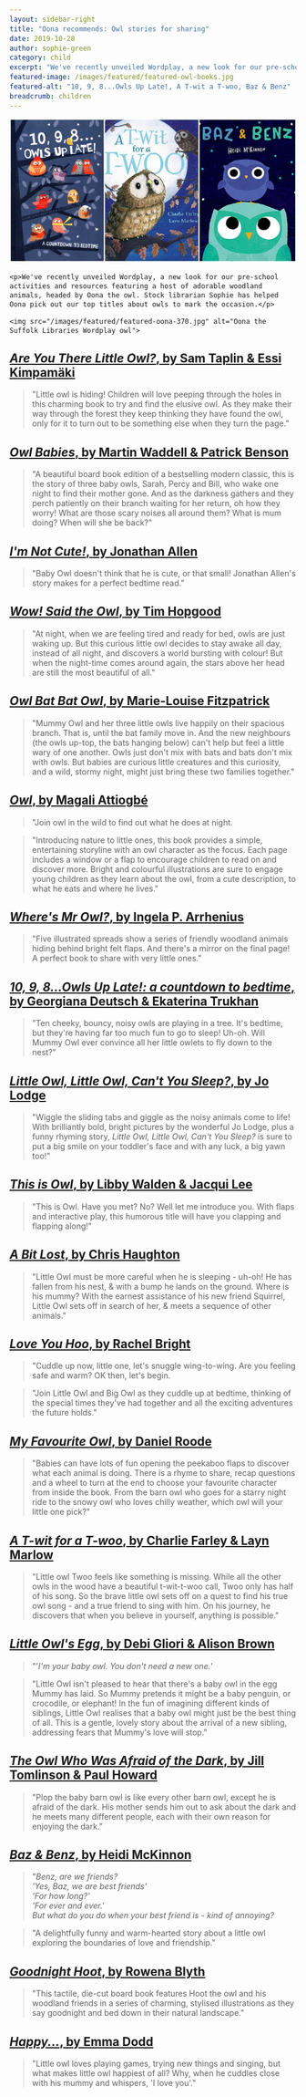 ```yaml
---
layout: sidebar-right
title: "Oona recommends: Owl stories for sharing"
date: 2019-10-28
author: sophie-green
category: child
excerpt: "We've recently unveiled Wordplay, a new look for our pre-school activities and resources featuring a host of adorable woodland animals, headed by Oona the owl. Stock librarian Sophie has helped Oona pick out our top titles about owls to mark the occasion."
featured-image: /images/featured/featured-owl-books.jpg
featured-alt: "10, 9, 8...Owls Up Late!, A T-wit a T-woo, Baz & Benz"
breadcrumb: children
---
```


![10, 9, 8...Owls Up Late!, A T-wit a T-woo, Baz & Benz](/images/featured/featured-owl-books.jpg)

<div class="flex-ns">

  <div class="w-50-ns pr3-ns">

    <p>We've recently unveiled Wordplay, a new look for our pre-school activities and resources featuring a host of adorable woodland animals, headed by Oona the owl. Stock librarian Sophie has helped Oona pick out our top titles about owls to mark the occasion.</p>

  </div>

  <div class="w-50-ns pl3-ns">

    <img src="/images/featured/featured-oona-370.jpg" alt="Oona the Suffolk Libraries Wordplay owl">

  </div>

</div>

## [<cite>Are You There Little Owl?</cite>, by Sam Taplin & Essi Kimpamäki](https://suffolk.spydus.co.uk/cgi-bin/spydus.exe/ENQ/OPAC/BIBENQ?BRN=2624986)

> "Little owl is hiding! Children will love peeping through the holes in this charming book to try and find the elusive owl. As they make their way through the forest they keep thinking they have found the owl, only for it to turn out to be something else when they turn the page."

## [<cite>Owl Babies</cite>, by Martin Waddell & Patrick Benson](https://suffolk.spydus.co.uk/cgi-bin/spydus.exe/ENQ/OPAC/BIBENQ?BRN=2192180)

> "A beautiful board book edition of a bestselling modern classic, this is the story of three baby owls, Sarah, Percy and Bill, who wake one night to find their mother gone. And as the darkness gathers and they perch patiently on their branch waiting for her return, oh how they worry! What are those scary noises all around them? What is mum doing? When will she be back?"

## [<cite>I'm Not Cute!</cite>, by Jonathan Allen](https://suffolk.spydus.co.uk/cgi-bin/spydus.exe/ENQ/OPAC/BIBENQ?BRN=391078)

> "Baby Owl doesn't think that he is cute, or that small! Jonathan Allen's story makes for a perfect bedtime read."

## [<cite>Wow! Said the Owl</cite>, by Tim Hopgood](https://suffolk.spydus.co.uk/cgi-bin/spydus.exe/ENQ/OPAC/BIBENQ?BRN=2020573)

> "At night, when we are feeling tired and ready for bed, owls are just waking up. But this curious little owl decides to stay awake all day, instead of all night, and discovers a world bursting with colour! But when the night-time comes around again, the stars above her head are still the most beautiful of all."

## [<cite>Owl Bat Bat Owl</cite>, by Marie-Louise Fitzpatrick](https://suffolk.spydus.co.uk/cgi-bin/spydus.exe/ENQ/OPAC/BIBENQ?BRN=2257879)

> "Mummy Owl and her three little owls live happily on their spacious branch. That is, until the bat family move in. And the new neighbours (the owls up-top, the bats hanging below) can't help but feel a little wary of one another. Owls just don't mix with bats and bats don't mix with owls. But babies are curious little creatures and this curiosity, and a wild, stormy night, might just bring these two families together."

## [<cite>Owl</cite>, by Magali Attiogbé](https://suffolk.spydus.co.uk/cgi-bin/spydus.exe/ENQ/OPAC/BIBENQ?BRN=2427216)

> "Join owl in the wild to find out what he does at night.

> "Introducing nature to little ones, this book provides a simple, entertaining storyline with an owl character as the focus. Each page includes a window or a flap to encourage children to read on and discover more. Bright and colourful illustrations are sure to engage young children as they learn about the owl, from a cute description, to what he eats and where he lives."

## [<cite>Where's Mr Owl?</cite>, by Ingela P. Arrhenius](https://suffolk.spydus.co.uk/cgi-bin/spydus.exe/ENQ/OPAC/BIBENQ?BRN=2139612)

> "Five illustrated spreads show a series of friendly woodland animals hiding behind bright felt flaps. And there's a mirror on the final page! A perfect book to share with very little ones."

## [<cite>10, 9, 8...Owls Up Late!: a countdown to bedtime</cite>, by Georgiana Deutsch & Ekaterina Trukhan](https://suffolk.spydus.co.uk/cgi-bin/spydus.exe/ENQ/OPAC/BIBENQ?BRN=2187000)

> "Ten cheeky, bouncy, noisy owls are playing in a tree. It's bedtime, but they're having far too much fun to go to sleep! Uh-oh. Will Mummy Owl ever convince all her little owlets to fly down to the nest?"

## [<cite>Little Owl, Little Owl, Can't You Sleep?</cite>, by Jo Lodge](https://suffolk.spydus.co.uk/cgi-bin/spydus.exe/ENQ/OPAC/BIBENQ?BRN=2382468)

> "Wiggle the sliding tabs and giggle as the noisy animals come to life! With brilliantly bold, bright pictures by the wonderful Jo Lodge, plus a funny rhyming story, <cite>Little Owl, Little Owl, Can't You Sleep?</cite> is sure to put a big smile on your toddler's face and with any luck, a big yawn too!"

## [<cite>This is Owl</cite>, by Libby Walden & Jacqui Lee](https://suffolk.spydus.co.uk/cgi-bin/spydus.exe/ENQ/OPAC/BIBENQ?BRN=2522542)

> "This is Owl. Have you met? No? Well let me introduce you. With flaps and interactive play, this humorous title will have you clapping and flapping along!"

## [<cite>A Bit Lost</cite>, by Chris Haughton](https://suffolk.spydus.co.uk/cgi-bin/spydus.exe/ENQ/OPAC/BIBENQ?BRN=1308056)

> "Little Owl must be more careful when he is sleeping - uh-oh! He has fallen from his nest, & with a bump he lands on the ground. Where is his mummy? With the earnest assistance of his new friend Squirrel, Little Owl sets off in search of her, & meets a sequence of other animals."

## [<cite>Love You Hoo</cite>, by Rachel Bright](https://suffolk.spydus.co.uk/cgi-bin/spydus.exe/ENQ/OPAC/BIBENQ?BRN=2078817)

> "Cuddle up now, little one, let's snuggle wing-to-wing. Are you feeling safe and warm? OK then, let's begin.

> "Join Little Owl and Big Owl as they cuddle up at bedtime, thinking of the special times they've had together and all the exciting adventures the future holds."

## [<cite>My Favourite Owl</cite>, by Daniel Roode](https://suffolk.spydus.co.uk/cgi-bin/spydus.exe/ENQ/OPAC/BIBENQ?BRN=2538238)

> "Babies can have lots of fun opening the peekaboo flaps to discover what each animal is doing. There is a rhyme to share, recap questions and a wheel to turn at the end to choose your favourite character from inside the book. From the barn owl who goes for a starry night ride to the snowy owl who loves chilly weather, which owl will your little one pick?"

## [<cite>A T-wit for a T-woo</cite>, by Charlie Farley & Layn Marlow](https://suffolk.spydus.co.uk/cgi-bin/spydus.exe/ENQ/OPAC/BIBENQ?BRN=2442728)

> "Little owl Twoo feels like something is missing. While all the other owls in the wood have a beautiful t-wit-t-woo call, Twoo only has half of his song. So the brave little owl sets off on a quest to find his true owl song - and a true friend to sing with him. On his journey, he discovers that when you believe in yourself, anything is possible."

## [<cite>Little Owl's Egg</cite>, by Debi Gliori & Alison Brown](https://suffolk.spydus.co.uk/cgi-bin/spydus.exe/ENQ/OPAC/BIBENQ?BRN=1965935)

> "'<em>I'm your baby owl. You don't need a new one.</em>'

> "Little Owl isn't pleased to hear that there's a baby owl in the egg Mummy has laid. So Mummy pretends it might be a baby penguin, or crocodile, or elephant! In the fun of imagining different kinds of siblings, Little Owl realises that a baby owl might just be the best thing of all. This is a gentle, lovely story about the arrival of a new sibling, addressing fears that Mummy's love will stop."

## [<cite>The Owl Who Was Afraid of the Dark</cite>, by Jill Tomlinson & Paul Howard](https://suffolk.spydus.co.uk/cgi-bin/spydus.exe/ENQ/OPAC/BIBENQ?BRN=2020953)

> "Plop the baby barn owl is like every other barn owl, except he is afraid of the dark. His mother sends him out to ask about the dark and he meets many different people, each with their own reason for enjoying the dark."

## [<cite>Baz & Benz</cite>, by Heidi McKinnon](https://suffolk.spydus.co.uk/cgi-bin/spydus.exe/ENQ/OPAC/BIBENQ?BRN=2600356)

> "<em>Benz, are we friends?<br> 'Yes, Baz, we are best friends'<br>'For how long?'<br>'For ever and ever.'<br>But what do you do when your best friend is - kind of annoying?</em>

> "A delightfully funny and warm-hearted story about a little owl exploring the boundaries of love and friendship."

## [<cite>Goodnight Hoot</cite>, by Rowena Blyth](https://suffolk.spydus.co.uk/cgi-bin/spydus.exe/ENQ/OPAC/BIBENQ?BRN=1823478)

> "This tactile, die-cut board book features Hoot the owl and his woodland friends in a series of charming, stylised illustrations as they say goodnight and bed down in their natural landscape."

## [<cite>Happy...</cite>, by Emma Dodd](https://suffolk.spydus.co.uk/cgi-bin/spydus.exe/ENQ/OPAC/BIBENQ?BRN=1823251)

> "Little owl loves playing games, trying new things and singing, but what makes little owl happiest of all? Why, when he cuddles close with his mummy and whispers, 'I love you'."
